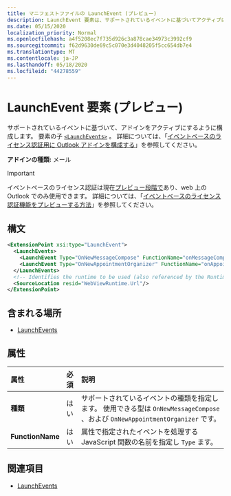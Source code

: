 ```yaml
---
title: マニフェストファイルの LaunchEvent (プレビュー)
description: LaunchEvent 要素は、サポートされているイベントに基づいてアクティブになるようにアドインを構成します。
ms.date: 05/15/2020
localization_priority: Normal
ms.openlocfilehash: a4f5208ec7f735d926c3a878cae34973c3992cf9
ms.sourcegitcommit: f62d9630de69c5c070e3d4048205f5cc654db7e4
ms.translationtype: MT
ms.contentlocale: ja-JP
ms.lasthandoff: 05/18/2020
ms.locfileid: "44278559"
---
```

# <a name="launchevent-element-preview"></a>LaunchEvent 要素 (プレビュー)

サポートされているイベントに基づいて、アドインをアクティブにするように構成します。 要素の子 [`<LaunchEvents>`](launchevents.md) 。 詳細については、「[イベントベースのライセンス認証用に Outlook アドインを構成する](../../outlook/autolaunch.md)」を参照してください。

**アドインの種類:** メール

> [!IMPORTANT]
> イベントベースのライセンス認証は現在[プレビュー段階で](../../reference/objectmodel/preview-requirement-set/outlook-requirement-set-preview.md)あり、web 上の Outlook でのみ使用できます。 詳細については、「[イベントベースのライセンス認証機能をプレビューする方法](../../outlook/autolaunch.md#how-to-preview-the-event-based-activation-feature)」を参照してください。

## <a name="syntax"></a>構文

```XML
<ExtensionPoint xsi:type="LaunchEvent">
  <LaunchEvents>
    <LaunchEvent Type="OnNewMessageCompose" FunctionName="onMessageComposeHandler"/>
    <LaunchEvent Type="OnNewAppointmentOrganizer" FunctionName="onAppointmentComposeHandler"/>
  </LaunchEvents>
  <!-- Identifies the runtime to be used (also referenced by the Runtime element). -->
  <SourceLocation resid="WebViewRuntime.Url"/>
</ExtensionPoint>
```

## <a name="contained-in"></a>含まれる場所

- [LaunchEvents](launchevents.md)

## <a name="attributes"></a>属性

|  属性  |  必須  |  説明  |
|:-----|:-----|:-----|
|  **種類**  |  はい  | サポートされているイベントの種類を指定します。 使用できる型は `OnNewMessageCompose` 、および `OnNewAppointmentOrganizer` です。 |
|  **FunctionName**  |  はい  | 属性で指定されたイベントを処理する JavaScript 関数の名前を指定し `Type` ます。 |

## <a name="see-also"></a>関連項目

- [LaunchEvents](launchevents.md)
